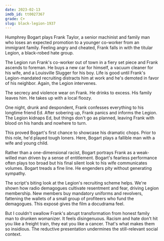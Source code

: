 ```yaml
---
date: 2023-02-13
imdb_id: tt0027367
grade: C+
slug: black-legion-1937
---
```


Humphrey Bogart plays Frank Taylor, a senior machinist and family man who loses an expected promotion to a younger co-worker from an immigrant family. Feeling angry and cheated, Frank falls in with the titular Legion, a black-robed hate group.

<!-- end -->

The Legion run Frank's co-worker out of town in a fiery set piece and Frank ascends to foreman. He buys a new car for himself, a vacuum cleaner for his wife, and a Louisville Slugger for his boy. Life is good until Frank's Legion-mandated recruiting distracts him at work and he's demoted in favor of his neighbor. Again, the Legion intervenes.

The secrecy and violence wear on Frank. He drinks to excess. His family leaves him. He takes up with a local floozy.

One night, drunk and despondent, Frank confesses everything to his longtime friend Ed. After sobering up, Frank panics and informs the Legion. The Legion kidnaps Ed, but things don't go as planned, leaving Frank with blood on his hands and nowhere to turn.

This proved Bogart's first chance to showcase his dramatic chops. Prior to this role, he'd played tough loners. Here, Bogart plays a fallible man with a wife and young child.

Rather than a one-dimensional racist, Bogart portrays Frank as a weak-willed man driven by a sense of entitlement. Bogart's fearless performance often plays too broad but his final silent look to his wife communicates volumes. Bogart treads a fine line. He engenders pity without generating sympathy.

The script's biting look at the Legion's recruiting scheme helps. We're shown how radio demagogues cultivate resentment and fear, driving Legion membership. New members buy mandatory uniforms and revolvers, fattening the wallets of a small group of profiteers who fund the demagogues. This exposé gives the film a docudrama feel.

But I couldn't swallow Frank's abrupt transformation from honest family man to drunken womanizer. It feels disingenuous. Racism and hate don't hit you like a freight train, they eat you like a cancer. That's what makes them so insidious. The reductive presentation undermines the still-relevant social context.
